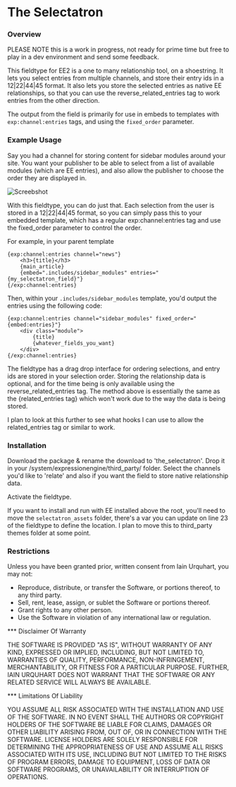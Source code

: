 # The Selectatron

### Overview

PLEASE NOTE this is a work in progress, not ready for prime time but free to play in a dev environment and send some feedback.

This fieldtype for EE2 is a one to many relationship tool, on a shoestring. It lets you select entries from multiple channels, and store their entry ids in a 12|22|44|45 format. It also lets you store the selected entries as native EE relationships, so that you can use the reverse_related_entries tag to work entries from the other direction.

The output from the field is primarily for use in embeds to templates with `exp:channel:entries` tags, and using the `fixed_order` parameter.

### Example Usage

Say you had a channel for storing content for sidebar modules around your site. You want your publisher to be able to select from a list of available modules (which are EE entries), and also allow the publisher to choose the order they are displayed in.

![Screebshot](http://iain.co.nz/core/gfx/selectatron.png)

With this fieldtype, you can do just that. Each selection from the user is stored in a 12|22|44|45 format, so you can simply pass this to your embedded template, which has a regular exp:channel:entries tag and use the fixed_order parameter to control the order.

For example, in your parent template

	{exp:channel:entries channel="news"}
		<h3>{title}</h3>
		{main_article}
		{embed=".includes/sidebar_modules" entries="{my_selectatron_field}"}
	{/exp:channel:entries}

Then, within your `.includes/sidebar_modules` template, you'd output the entries using the following code:

	{exp:channel:entries channel="sidebar_modules" fixed_order="{embed:entries}"}
		<div class="module">
			{title}
			{whatever_fields_you_want}
		</div>
	{/exp:channel:entries}

The fieldtype has a drag drop interface for ordering selections, and entry ids are stored in your selection order. Storing the relationship data is optional, and for the time being is only available using the reverse_related_entries tag. The method above is essentially the same as the {related_entries tag} which won't work due to the way the data is being stored.

I plan to look at this further to see what hooks I can use to allow the related_entries tag or similar to work.

### Installation

Download the package & rename the download to 'the_selectatron'. 
Drop it in your /system/expressionengine/third_party/ folder.
Select the channels you'd like to 'relate' and also if you want the field to store native relationship data.

Activate the fieldtype.

If you want to install and run with EE installed above the root, you'll need to move the `selectatron_assets` folder, there's a var you can update on line 23 of the fieldtype to define the location. I plan to move this to third_party themes folder at some point.

### Restrictions

Unless you have been granted prior, written consent from Iain Urquhart, you may not:

 * Reproduce, distribute, or transfer the Software, or portions thereof, to any third party.
 * Sell, rent, lease, assign, or sublet the Software or portions thereof.
 * Grant rights to any other person.
 * Use the Software in violation of any international law or regulation.

*** Disclaimer Of Warranty

THE SOFTWARE IS PROVIDED "AS IS", WITHOUT WARRANTY OF ANY KIND, EXPRESSED OR IMPLIED, INCLUDING, BUT NOT LIMITED TO, WARRANTIES OF QUALITY, PERFORMANCE, NON-INFRINGEMENT, MERCHANTABILITY, OR FITNESS FOR A PARTICULAR PURPOSE. FURTHER, IAIN URQUHART DOES NOT WARRANT THAT THE SOFTWARE OR ANY RELATED SERVICE WILL ALWAYS BE AVAILABLE.

*** Limitations Of Liability

YOU ASSUME ALL RISK ASSOCIATED WITH THE INSTALLATION AND USE OF THE SOFTWARE. IN NO EVENT SHALL THE AUTHORS OR COPYRIGHT HOLDERS OF THE SOFTWARE BE LIABLE FOR CLAIMS, DAMAGES OR OTHER LIABILITY ARISING FROM, OUT OF, OR IN CONNECTION WITH THE SOFTWARE. LICENSE HOLDERS ARE SOLELY RESPONSIBLE FOR DETERMINING THE APPROPRIATENESS OF USE AND ASSUME ALL RISKS ASSOCIATED WITH ITS USE, INCLUDING BUT NOT LIMITED TO THE RISKS OF PROGRAM ERRORS, DAMAGE TO EQUIPMENT, LOSS OF DATA OR SOFTWARE PROGRAMS, OR UNAVAILABILITY OR INTERRUPTION OF OPERATIONS.